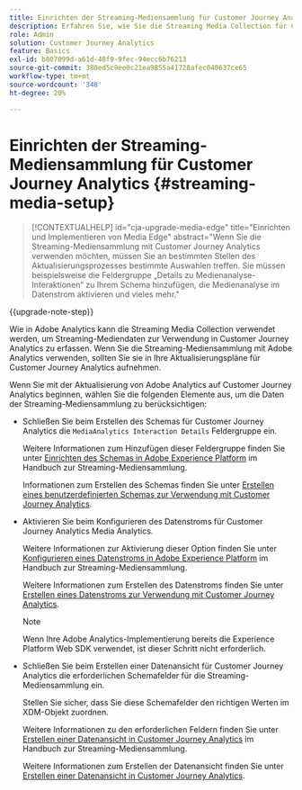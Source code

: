 ```yaml
---
title: Einrichten der Streaming-Mediensammlung für Customer Journey Analytics
description: Erfahren Sie, wie Sie die Streaming Media Collection für Customer Journey Analytics einrichten
role: Admin
solution: Customer Journey Analytics
feature: Basics
exl-id: b807099d-a61d-48f9-9fec-94ecc6b76213
source-git-commit: 380ed5c9ee0c21ea9855a41728afec040637ce65
workflow-type: tm+mt
source-wordcount: '348'
ht-degree: 20%

---
```


# Einrichten der Streaming-Mediensammlung für Customer Journey Analytics {#streaming-media-setup}

<!-- markdownlint-disable MD034 -->

>[!CONTEXTUALHELP]
>id="cja-upgrade-media-edge"
>title="Einrichten und Implementieren von Media Edge"
>abstract="Wenn Sie die Streaming-Mediensammlung mit Customer Journey Analytics verwenden möchten, müssen Sie an bestimmten Stellen des Aktualisierungsprozesses bestimmte Auswahlen treffen. Sie müssen beispielsweise die Feldergruppe „Details zu Medienanalyse-Interaktionen“ zu Ihrem Schema hinzufügen, die Medienanalyse im Datenstrom aktivieren und vieles mehr."

<!-- markdownlint-enable MD034 -->

{{upgrade-note-step}}

Wie in Adobe Analytics kann die Streaming Media Collection verwendet werden, um Streaming-Mediendaten zur Verwendung in Customer Journey Analytics zu erfassen. Wenn Sie die Streaming-Mediensammlung mit Adobe Analytics verwenden, sollten Sie sie in Ihre Aktualisierungspläne für Customer Journey Analytics aufnehmen.

Wenn Sie mit der Aktualisierung von Adobe Analytics auf Customer Journey Analytics beginnen, wählen Sie die folgenden Elemente aus, um die Daten der Streaming-Mediensammlung zu berücksichtigen:

* Schließen Sie beim Erstellen des Schemas für Customer Journey Analytics die `MediaAnalytics Interaction Details` Feldergruppe ein.

  Weitere Informationen zum Hinzufügen dieser Feldergruppe finden Sie unter [Einrichten des Schemas in Adobe Experience Platform](https://experienceleague.adobe.com/en/docs/media-analytics/using/implementation/edge-recommended/media-edge-sdk/implementation-edge#set-up-the-schema-in-adobe-experience-platform) im Handbuch zur Streaming-Mediensammlung.

  Informationen zum Erstellen des Schemas finden Sie unter [Erstellen eines benutzerdefinierten Schemas zur Verwendung mit Customer Journey Analytics](/help/getting-started/cja-upgrade/cja-upgrade-schema-create.md).

* Aktivieren Sie beim Konfigurieren des Datenstroms für Customer Journey Analytics Media Analytics.

  Weitere Informationen zur Aktivierung dieser Option finden Sie unter [Konfigurieren eines Datenstroms in Adobe Experience Platform](https://experienceleague.adobe.com/en/docs/media-analytics/using/implementation/edge-recommended/media-edge-sdk/implementation-edge#configure-a-datastream-in-adobe-experience-platform) im Handbuch zur Streaming-Mediensammlung.

  Weitere Informationen zum Erstellen des Datenstroms finden Sie unter [Erstellen eines Datenstroms zur Verwendung mit Customer Journey Analytics](/help/getting-started/cja-upgrade/cja-upgrade-datastream.md).

  >[!NOTE]
  >
  >Wenn Ihre Adobe Analytics-Implementierung bereits die Experience Platform Web SDK verwendet, ist dieser Schritt nicht erforderlich.

* Schließen Sie beim Erstellen einer Datenansicht für Customer Journey Analytics die erforderlichen Schemafelder für die Streaming-Mediensammlung ein.

  Stellen Sie sicher, dass Sie diese Schemafelder den richtigen Werten im XDM-Objekt zuordnen.

  Weitere Informationen zu den erforderlichen Feldern finden Sie unter [Erstellen einer Datenansicht in Customer Journey Analytics](/help/getting-started/cja-upgrade/cja-upgrade-dataview.md) im Handbuch zur Streaming-Mediensammlung.

  Weitere Informationen zum Erstellen der Datenansicht finden Sie unter [Erstellen einer Datenansicht in Customer Journey Analytics](/help/getting-started/cja-upgrade/cja-upgrade-dataview.md).

<!--

------------------

The steps for implementing the Streaming Media Collection in Customer Journey Analytics differ depending on your current Streaming Media Collection implementation in Adobe Analytics. 

Streaming Media Collection can be implemented in Adobe Analytics in either of the following ways:

* [Edge Network implementations for the Streaming Media Collection](#edge-network-implementations)

* [Adobe Analytics-only implementations for the Streaming Media Collection](#adobe-analytics-only-implementations)

For more information about the differences between these implementation methods, see [Implement the Streaming Media Collection](https://experienceleague.adobe.com/en/docs/media-analytics/using/implementation/overview) in the Streaming Media Collection Guide.

## Edge Network implementations for the Streaming Media Collection

If the Streaming Media Collection is [implemented using the Edge Network in your Adobe Analytics implementation](https://experienceleague.adobe.com/en/docs/media-analytics/using/implementation/overview#edge-implementation-methods), this means that some steps that are required to upgrade the Streaming Media Collection to Customer Journey Analytics have already been completed as part of your Adobe Analytics implementation. Following are the completed steps:

* [Set up the schema in Adobe Experience Platform](https://experienceleague.adobe.com/en/docs/media-analytics/using/implementation/edge-recommended/media-edge-sdk/implementation-edge#set-up-the-schema-in-adobe-experience-platform)

* [Create a dataset in Adobe Experience Platform](https://experienceleague.adobe.com/en/docs/media-analytics/using/implementation/edge-recommended/media-edge-sdk/implementation-edge#create-a-dataset-in-adobe-experience-platform)

* [Configure a datastream in Adobe Experience Platform](https://experienceleague.adobe.com/en/docs/media-analytics/using/implementation/edge-recommended/media-edge-sdk/implementation-edge#configure-a-datastream-in-adobe-experience-platform)

The following additional steps need to be completed as part of the upgrade to Customer Journey Analytics:

>[!NOTE]
>
>As you complete the Customer Journey Analytics upgrade steps, make sure you use the schema, dataset, and datastream from your Streaming Media Collection implementation in Adobe Analytics.

* [Create a connection in Customer Journey Analytics](/help/getting-started/cja-upgrade/cja-upgrade-connection.md)

* [Create a data view in Customer Journey Analytics](/help/getting-started/cja-upgrade/cja-upgrade-dataview.md)


## Adobe Analytics-only implementations for the Streaming Media Collection

If the Streaming Media Collection is [implemented using an Adobe Analytics-only implementation in your Adobe Analytics environment](https://experienceleague.adobe.com/en/docs/media-analytics/using/implementation/overview#adobe-analytics-only-implementation-methods), this means that Streaming Media data is not yet going to Edge Network. 

As you create the schema, dataset, datastream, connection, and data view as part of your upgrade from Adobe Analytics to Customer Journey Analytics, make the following selections to account for Streaming Media Collection data:

* When creating the schema for Customer Journey Analytics, include the `MediaAnalytics Interaction Details` field group.

  For more information about adding this field group, see [Set up the schema in Adobe Experience Platform](https://experienceleague.adobe.com/en/docs/media-analytics/using/implementation/edge-recommended/media-edge-sdk/implementation-edge#set-up-the-schema-in-adobe-experience-platform) in the Streaming Media Collection Guide.

  For information about creating the schema, see [Create a custom schema to use with Customer Journey Analytics](/help/getting-started/cja-upgrade/cja-upgrade-schema-create.md).

* When configuring the datastream for Customer Journey Analytics, enable Media Analytics. 

  For more information about enabling this option, see [Configure a datastream in Adobe Experience Platform](https://experienceleague.adobe.com/en/docs/media-analytics/using/implementation/edge-recommended/media-edge-sdk/implementation-edge#configure-a-datastream-in-adobe-experience-platform) in the Streaming Media Collection Guide.

  For information about creating the datastream, see [Create a datastream to use with Customer Journey Analytics](/help/getting-started/cja-upgrade/cja-upgrade-datastream.md).

* When creating a data view for Customer Journey Analytics, include the required schema fields for the Streaming Media Collection.

  Make sure you map these schema fieldds to the correct values in the XDM object.

  For more information about the required fields, see [Create a data view in Customer Journey Analytics](/help/getting-started/cja-upgrade/cja-upgrade-dataview.md) in the Streaming Media Collection Guide.

  For information about creating the data view, see [Create a data view in Customer Journey Analytics](/help/getting-started/cja-upgrade/cja-upgrade-dataview.md).

  -->
